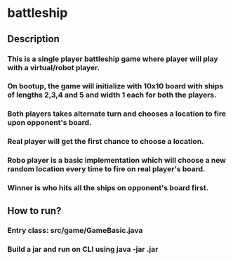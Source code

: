 # battleship

## Description
### This is a single player battleship game where player will play with a virtual/robot player.
### On bootup, the game will initialize with 10x10 board with ships of lengths 2,3,4 and 5 and width 1 each for both the players.
### Both players takes alternate turn and chooses a location to fire upon opponent's board.  
### Real player will get the first chance to choose a location.
### Robo player is a basic implementation which will choose a new random location every time to fire on real player's board.
### Winner is who hits all the ships on opponent's board first.


## How to run?
### Entry class: src/game/GameBasic.java
### Build a jar and run on CLI using java -jar <filename>.jar

